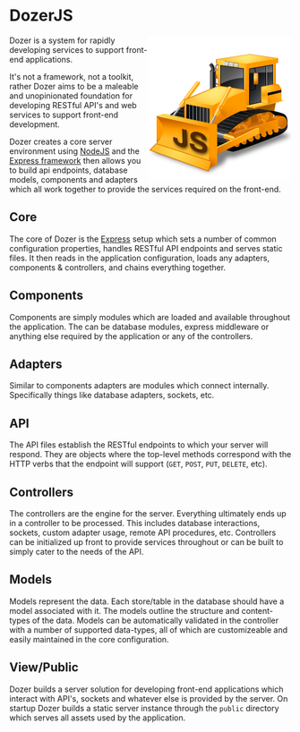 # DozerJS

<img align="right" src="logo.png">

Dozer is a system for rapidly developing services to support front-end applications.

It's not a framework, not a toolkit, rather Dozer aims to be a maleable and
unopinionated foundation for developing RESTful API's and web services to support
front-end development.

Dozer creates a core server environment using [NodeJS](http://www.nodejs.org) and
the [Express framework](http://expressjs.com) then allows you to build api endpoints,
database models, components and adapters which all work together to provide the
services required on the front-end.

## Core

The core of Dozer is the [Express](http://expressjs.com/) setup which sets a
number of common configuration properties, handles RESTful API endpoints and
serves static files. It then reads in the application configuration, loads any
adapters, components & controllers, and chains everything together.

## Components

Components are simply modules which are loaded and available throughout the application.
The can be database modules, express middleware or anything else required by the
application or any of the controllers.

## Adapters

Similar to components adapters are modules which connect internally. Specifically
things like database adapters, sockets, etc.

## API

The API files establish the RESTful endpoints to which your server will respond.
They are objects where the top-level methods correspond with the HTTP verbs that
the endpoint will support (`GET`, `POST`, `PUT`, `DELETE`, etc).

## Controllers

The controllers are the engine for the server. Everything ultimately ends up in
a controller to be processed. This includes database interactions, sockets,
custom adapter usage, remote API procedures, etc. Controllers can be initialized
up front to provide services throughout or can be built to simply cater to the
needs of the API.

## Models

Models represent the data. Each store/table in the database should have a model
associated with it. The models outline the structure and content-types of the
data. Models can be automatically validated in the controller with a number of
supported data-types, all of which are customizeable and easily maintained in the
core configuration.

## View/Public

Dozer builds a server solution for developing front-end applications which interact
with API's, sockets and whatever else is provided by the server. On startup Dozer
builds a static server instance through the `public` directory which serves all
assets used by the application.